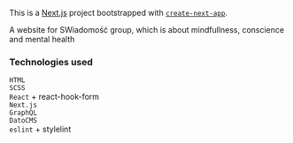 This is a [Next.js](https://nextjs.org/) project bootstrapped with [`create-next-app`](https://github.com/vercel/next.js/tree/canary/packages/create-next-app).

A website for SWiadomość group, which is about mindfullness, conscience and mental health

### Technologies used
`HTML`\
`SCSS`\
`React` + react-hook-form\
`Next.js`\
`GraphQL`\
`DatoCMS`\
`eslint` + stylelint
